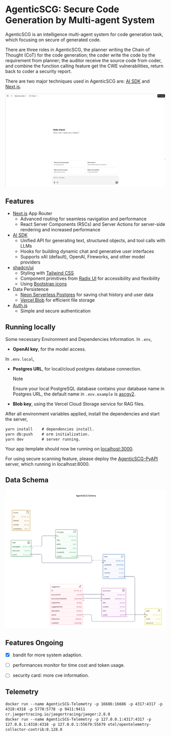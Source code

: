 # AgenticSCG: Secure Code Generation by Multi-agent System

AgenticSCG is an intelligence multi-agent system for code generation task, which focusing on secure of generated code.

There are three roles in AgenticSCG, the planner writing the Chain of Thought (CoT) for the code generation; the coder write the code by the requirement from planner; the auditor receive the source code from coder, and combine the function calling feature get the CWE vulnerabilities, return back to coder a security report.

There are two major techniques used in AgenticSCG are: [AI SDK](https://sdk.vercel.ai/docs) and [Next.js](https://nextjs.org/).

![cover.png](public/images/cover.png)

## Features

- [Next.js](https://nextjs.org) App Router
  - Advanced routing for seamless navigation and performance
  - React Server Components (RSCs) and Server Actions for server-side rendering and increased performance
- [AI SDK](https://sdk.vercel.ai/docs)
  - Unified API for generating text, structured objects, and tool calls with LLMs
  - Hooks for building dynamic chat and generative user interfaces
  - Supports xAI (default), OpenAI, Fireworks, and other model providers
- [shadcn/ui](https://ui.shadcn.com)
  - Styling with [Tailwind CSS](https://tailwindcss.com)
  - Component primitives from [Radix UI](https://radix-ui.com) for accessibility and flexibility
  - Using [Bootstrap icons](https://icons.getbootstrap.com/)
- Data Persistence
  - [Neon Serverless Postgres](https://vercel.com/marketplace/neon) for saving chat history and user data
  - [Vercel Blob](https://vercel.com/storage/blob) for efficient file storage
- [Auth.js](https://authjs.dev)
  - Simple and secure authentication

## Running locally

Some necessary Environment and Dependencies Information.
In `.env`,

- **OpenAI key**, for the model access.

In `.env.local`,

- **Postgres URL**, for local/cloud postgres database connection.

  > [!note]
  >
  > Ensure your local PostgreSQL database contains your database name in Postgres URL, the default name in `.env.example` is <u>ascgv2</u>.

- **Blob key**, using the Vercel Cloud Storage service for RAG files.

After all environment variables applied, install the dependencies and start the server,

[//]: # (Install Dependencies & Server Running.)

```shell
yarn install    # dependencies install.
yarn db:push    # orm initialization.
yarn dev        # server running.
```

Your app template should now be running on [localhost:3000](http://localhost:3000).

For using secure scanning feature, please deploy the [AgenticSCG-PyAPI](https://github.com/Anxiu0101/AgenticSCG-PyAPI) server, which running in localhost:8000.

## Data Schema

![schema](public/images/schema.jpeg)

## Features Ongoing

- [x] bandit for more system adaption.
- [ ] performances monitor for time cost and token usage.
- [ ] security card: more cve information.


## Telemetry

```shell
docker run --name AgenticSCG-Telemetry -p 16686:16686 -p 4317:4317 -p 4318:4318 -p 5778:5778 -p 9411:9411 cr.jaegertracing.io/jaegertracing/jaeger:2.8.0
docker run --name AgenticSCG-Telemetry -p 127.0.0.1:4317:4317 -p 127.0.0.1:4318:4318 -p 127.0.0.1:55679:55679 otel/opentelemetry-collector-contrib:0.128.0
```